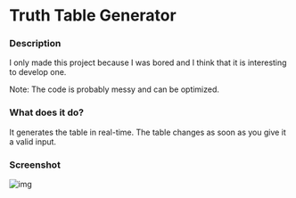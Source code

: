 # Truth Table Generator
### Description

I only made this project because I was bored and I think that it is interesting to develop one.

Note: The code is probably messy and can be optimized.
### What does it do?

It generates the table in real-time. The table changes as soon as you give it a valid input.

### Screenshot
![img](https://i.imgur.com/HY97bID.png)
